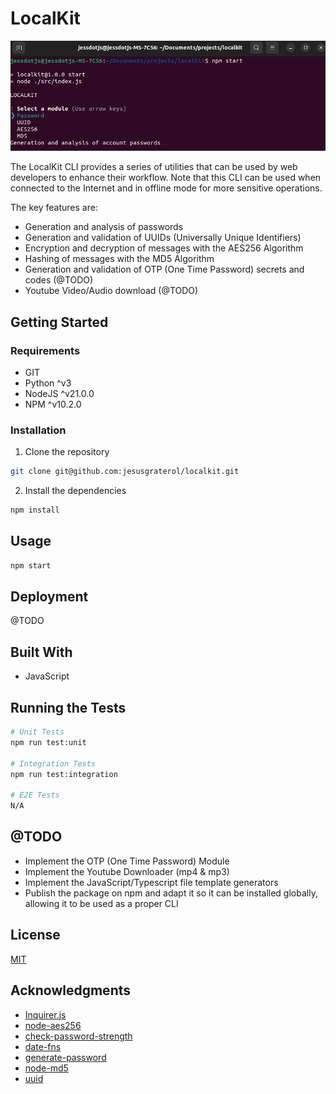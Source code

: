 # LocalKit

![LocalKit](./readme-assets/screenshot-01.png)

The LocalKit CLI provides a series of utilities that can be used by web developers to enhance their workflow. Note that this CLI can be used when connected to the Internet and in offline mode for more sensitive operations.

The key features are:

- Generation and analysis of passwords
- Generation and validation of UUIDs (Universally Unique Identifiers)
- Encryption and decryption of messages with the AES256 Algorithm
- Hashing of messages with the MD5 Algorithm
- Generation and validation of OTP (One Time Password) secrets and codes (@TODO)
- Youtube Video/Audio download (@TODO)





## Getting Started

### Requirements

- GIT
- Python ^v3
- NodeJS ^v21.0.0
- NPM ^v10.2.0

### Installation

1) Clone the repository
```bash
git clone git@github.com:jesusgraterol/localkit.git
```

2) Install the dependencies
```bash
npm install
```




## Usage

```bash
npm start
```





## Deployment

@TODO





## Built With

- JavaScript





## Running the Tests

```bash
# Unit Tests
npm run test:unit

# Integration Tests
npm run test:integration

# E2E Tests
N/A
```





## @TODO

- Implement the OTP (One Time Password) Module
- Implement the Youtube Downloader (mp4 & mp3)
- Implement the JavaScript/Typescript file template generators
- Publish the package on npm and adapt it so it can be installed globally, allowing it to be used as a proper CLI





## License

[MIT](https://choosealicense.com/licenses/mit/)





## Acknowledgments

- [Inquirer.js](https://github.com/SBoudrias/Inquirer.js)
- [node-aes256](https://github.com/JamesMGreene/node-aes256)
- [check-password-strength](https://github.com/deanilvincent/check-password-strength)
- [date-fns](https://github.com/date-fns/date-fns)
- [generate-password](https://github.com/brendanashworth/generate-password)
- [node-md5](https://github.com/pvorb/node-md5)
- [uuid](https://github.com/uuidjs/uuid)